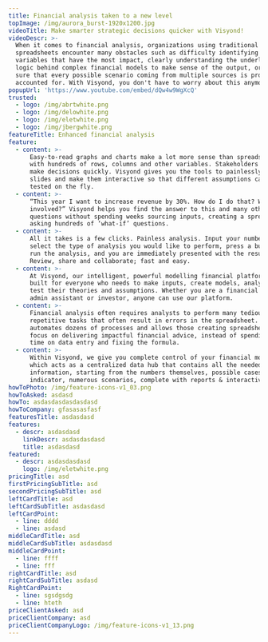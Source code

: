 ```yaml
---
title: Financial analysis taken to a new level
topImage: /img/aurora_burst-1920x1200.jpg
videoTitle: Make smarter strategic decisions quicker with Visyond!
videoDescr: >-
  When it comes to financial analysis, organizations using traditional
  spreadsheets encounter many obstacles such as difficulty identifying key
  variables that have the most impact, clearly understanding the underlying
  logic behind complex financial models to make sense of the output, or making
  sure that every possible scenario coming from multiple sources is properly
  accounted for. With Visyond, you don't have to worry about this anymore.
popupUrl: 'https://www.youtube.com/embed/dQw4w9WgXcQ'
trusted:
  - logo: /img/abrtwhite.png
  - logo: /img/delowhite.png
  - logo: /img/eletwhite.png
  - logo: /img/jbergwhite.png
featureTitle: Enhanced financial analysis
feature:
  - content: >-
      Easy-to-read graphs and charts make a lot more sense than spreadsheets
      with hundreds of rows, columns and other variables. Stakeholders need to
      make decisions quickly. Visyond gives you the tools to painlessly create
      slides and make them interactive so that different assumptions can be
      tested on the fly.
  - content: >-
      “This year I want to increase revenue by 30%. How do I do that? What is
      involved?” Visyond helps you find the answer to this and many other
      questions without spending weeks sourcing inputs, creating a spreadsheet,
      asking hundreds of ‘what-if’ questions.
  - content: >-
      All it takes is a few clicks. Painless analysis. Input your numbers,
      select the type of analysis you would like to perform, press a button to
      run the analysis, and you are immediately presented with the results.
      Review, share and collaborate; fast and easy.
  - content: >-
      At Visyond, our intelligent, powerful modelling financial platform is
      built for everyone who needs to make inputs, create models, analyse and
      test their theories and assumptions. Whether you are a financial modeller,
      admin assistant or investor, anyone can use our platform.
  - content: >-
      Financial analysis often requires analysts to perform many tedious and
      repetitive tasks that often result in errors in the spreadsheet. Visyond
      automates dozens of processes and allows those creating spreadsheets to
      focus on delivering impactful financial advice, instead of spending more
      time on data entry and fixing the formula.
  - content: >-
      Within Visyond, we give you complete control of your financial models,
      which acts as a centralized data hub that contains all the needed
      information, starting from the numbers themselves, possible cases for each
      indicator, numerous scenarios, complete with reports & interactive slides.
howToPhoto: /img/feature-icons-v1_03.png
howToAsked: asdasd
howTo: asdasdasdasdasdasd
howToCompany: gfasasasfasf
featuresTitle: asdasdasd
features:
  - descr: asdasdasd
    linkDescr: asdasdasdasd
    title: asdasdasd
featured:
  - descr: asdasdasdasd
    logo: /img/eletwhite.png
pricingTitle: asd
firstPricingSubTitle: asd
secondPricingSubTitle: asd
leftCardTitle: asd
leftCardSubTitle: asdasdasd
leftCardPoint:
  - line: dddd
  - line: asdasd
middleCardTitle: asd
middleCardSubTitle: asdasdasd
middleCardPoint:
  - line: ffff
  - line: fff
rightCardTitle: asd
rightCardSubTitle: asdasd
RightCardPoint:
  - line: sgsdgsdg
  - line: hteth
priceClientAsked: asd
priceClientCompany: asd
priceClientCompanyLogo: /img/feature-icons-v1_13.png
---
```


